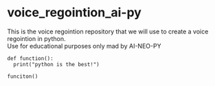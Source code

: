 # voice_regointion_ai-py


This is the voice regointion repository that we will use to create a voice regointion in python. <br >
Use for educational purposes only mad by AI-NEO-PY
```
def function():
  print("python is the best!")
  
funciton()
```
